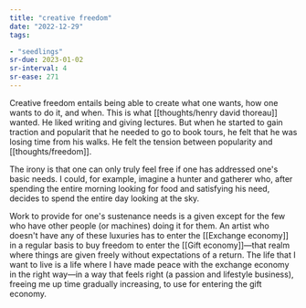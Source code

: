 ```yaml
---
title: "creative freedom"
date: "2022-12-29"
tags:

- "seedlings"
sr-due: 2023-01-02
sr-interval: 4
sr-ease: 271
---
```


Creative freedom entails being able to create what one wants, how one wants to do it, and when. This is what [[thoughts/henry david thoreau]] wanted. He liked writing and giving lectures. But when he started to gain traction and popularit that he needed to go to book tours, he felt that he was losing time from his walks. He felt the tension between popularity and [[thoughts/freedom]].

The irony is that one can only truly feel free if one has addressed one's basic needs. I could, for example, imagine a hunter and gatherer who, after spending the entire morning looking for food and satisfying his need, decides to spend the entire day looking at the sky.

Work to provide for one's sustenance needs is a given except for the few who have other people (or machines) doing it for them. An artist who doesn't have any of these luxuries has to enter the [[Exchange economy]] in a regular basis to buy freedom to enter the [[Gift economy]]—that realm where things are given freely without expectations of a return. The life that I want to live is a life where I have made peace with the exchange economy in the right way—in a way that feels right (a passion and lifestyle business), freeing me up time gradually increasing, to use for entering the gift economy.


